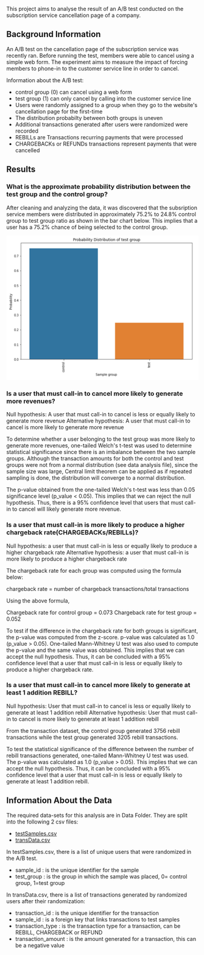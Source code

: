 This project aims to analyse the result of an A/B test conducted on the subscription service cancellation page of a company.

## Background Information
An A/B test on the cancellation page of the subscription service was recently ran. Before running the test, members were able to cancel using a simple web form. The experiment aims to measure the impact of forcing members to phone-in to the customer service line in order to cancel.

Information about the A/B test:
- control group (0) can cancel using a web form
- test group (1) can only cancel by calling into the customer service line
- Users were randomly assigned to a group when they go to the website's cancellation page for the first-time
- The distribution probabilty between both groups is uneven
- Additional transactions generated after users were randomized were recorded
- REBILLs are Transactions recurring payments that were processed
- CHARGEBACKs or REFUNDs transactions represent payments that were cancelled

## Results

### What is the approximate probability distribution between the test group and the control group?
After cleaning and analyzing the data, it was discovered that the subsription service members were distributed in approximately 75.2% to 24.8% control group to test group ratio as shown in the bar chart below. This implies that a user has a 75.2% chance of being selected to the control group.

![Probability Distribution](https://github.com/Oyenike-Nwanebu/AB_Test_Analysis/blob/master/Data/Prob_distribution.png?raw=true)

### Is a user that must call-in to cancel more likely to generate more revenues?
Null hypothesis: A user that must call-in to cancel is less or equally likely to generate more revenue
Alternative hypothesis: A user that must call-in to cancel is more likely to generate more revenue

To determine whether a user belonging to the test group was more likely to generate more revenues, one-tailed Welch's t-test was used to determine statistical significance since there is an imbalance between the two sample groups. Although the transaction amounts for both the control and test groups were not from a normal distribution (see data analysis file), since the sample size was large, Central limit theorem can be applied as if repeated sampling is done, the distribution will converge to a normal distribution.

The p-value obtained from the one-tailed Welch's t-test was less than 0.05 significance level (p_value < 0.05). This implies that we can reject the null hypothesis. Thus, there is a 95% confidence level that users that must call-in to cancel will likely generate more revenue.

### Is a user that must call-in is more likely to produce a higher chargeback rate(CHARGEBACKs/REBILLs)?
Null hypothesis: a user that must call-in is less or equally likely to produce a higher chargeback rate
Alternative hypothesis: a user that must call-in is more likely to produce a higher chargeback rate

The chargeback rate for each group was computed using the formula below:

chargeback rate = number of chargeback transactions/total transactions

Using the above formula, 

Chargeback rate for control group = 0.073
Chargeback rate for test group = 0.052

To test if the difference in the chargeback rate for both groups is significant, the p-value was computed from the z-score. p-value was calculated as 1.0 (p_value > 0.05). One-tailed Mann-Whitney U test was also used to compute the p-value and the same value was obtained. This implies that we can accept the null hypothesis. Thus, it can be concluded with a 95% confidence level that a user that must call-in is less or equally likely to produce a higher chargeback rate.

### Is a user that must call-in to cancel more likely to generate at least 1 addition REBILL?
Null hypothesis: User that must call-in to cancel is less or equally likely to generate at least 1 addition rebill
Alternative hypothesis: User that must call-in to cancel is more likely to generate at least 1 addition rebill

From the transaction dataset, the control group generated 3756 rebill transactions while the test group generated 3205 rebill transactions.

To test the statistical significance of the difference between the number of rebill transactions generated, one-tailed Mann-Whitney U test was used. The p-value was calculated as 1.0 (p_value > 0.05). This implies that we can accept the null hypothesis. Thus, it can be concluded with a 95% confidence level that a user that must call-in is less or equally likely to generate at least 1 addition rebill.


## Information About the Data
The required data-sets for this analysis are in Data Folder. They are  split into the following 2 csv files:
- [testSamples.csv](testSamples.csv)
- [transData.csv](transData.csv)

In testSamples.csv, there is a list of unique users that were randomized in the A/B test.
* sample_id : is the unique identifier for the sample
* test_group : is the group in which the sample was placed, 0= control group, 1=test group

In transData.csv, there is a list of transactions generated by randomized users after their randomization:
* transaction_id : is the unique identifier for the transaction
* sample_id : is a foreign key that links transactions to test samples
* transaction_type : is the transaction type for a transaction, can be REBILL, CHARGEBACK or REFUND
* transaction_amount : is the amount generated for a transaction, this can be a negative value
